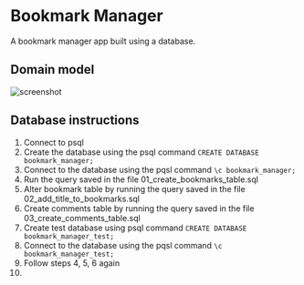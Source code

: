 # Bookmark Manager

A bookmark manager app built using a database.

## Domain model

![screenshot](https://github.com/valentina-maggio/bookmark-manager/blob/main/assets/Screenshot%202022-03-14%20at%2014.32.35.png)

## Database instructions

1. Connect to psql
2. Create the database using the psql command `CREATE DATABASE bookmark_manager;`
3. Connect to the database using the pqsl command `\c bookmark_manager;`
4. Run the query saved in the file 01_create_bookmarks_table.sql
5. Alter bookmark table by running the query saved in the file 02_add_title_to_bookmarks.sql
6. Create comments table by running the query saved in the file 03_create_comments_table.sql
7. Create test database using psql command `CREATE DATABASE bookmark_manager_test;`
8. Connect to the database using the pqsl command `\c bookmark_manager_test;`
9. Follow steps 4, 5, 6 again
10. 
